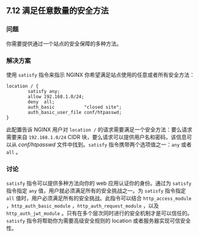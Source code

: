 ## 7.12 满足任意数量的安全方法

### 问题

你需要提供通过一个站点的安全保障的多种方法。

### 解决方案

使用 `satisfy` 指令来指示 NGINX 你希望满足站点使用的任意或者所有安全方法：

````
location / {
        satisfy any;
        allow 192.168.1.0/24;
        deny  all;
        auth_basic           "closed site";
        auth_basic_user_file conf/htpasswd;
}
````

此配置告诉 NGINX 用户对 `location /` 的请求需要满足一个安全方法：要么请求需要来自 `192.168.1.0/24` CIDR 块，要么请求可以提供用户名和密码，该信息可以从 *conf/htpasswd* 文件中找到。`satisfy` 指令携带两个选项值之一：`any` 或者 `all` 。

### 讨论

`satisfy` 指令可以提供多种方法向你的 web 应用认证你的身份。通过为 `satisfy` 指令指定 `any` 值，用户就必须满足所有的安全挑战之一。为 `satisfy` 指令指定 `all` 值时，用户必须满足所有的安全挑战。此指令可以结合 `http_access_module` ，`http_auth_basic_module` ，`http_auth_request_module` ，以及 `http_auth_jwt_module` 。只有在多个层次同时进行的安全机制才是可以信任的。`satisfy` 指令将帮助你为需要高级安全规则的 location 或者服务器实现可信安全性。

